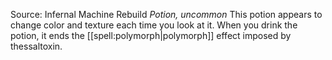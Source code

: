 Source: Infernal Machine Rebuild
*Potion, uncommon*
This potion appears to change color and texture each time you look at it. When you drink the potion, it ends the [[spell:polymorph|polymorph]] effect imposed by thessaltoxin.